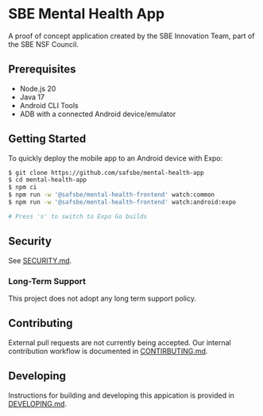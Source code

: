 # SBE Mental Health App

A proof of concept application created by the SBE Innovation Team, part of the SBE NSF Council.

## Prerequisites

- Node.js 20
- Java 17
- Android CLI Tools
- ADB with a connected Android device/emulator

## Getting Started

To quickly deploy the mobile app to an Android device with Expo:

```sh
$ git clone https://github.com/safsbe/mental-health-app
$ cd mental-health-app
$ npm ci
$ npm run -w '@safsbe/mental-health-frontend' watch:common
$ npm run -w '@safsbe/mental-health-frontend' watch:android:expo

# Press 's' to switch to Expo Go builds
```

## Security

See [SECURITY.md](./SECURITY.md).

### Long-Term Support

This project does not adopt any long term support policy.

## Contributing

External pull requests are not currently being accepted. Our internal contribution workflow is documented in [CONTIRBUTING.md](./CONTRIBUTING.md).

## Developing

Instructions for building and developing this appication is provided in [DEVELOPING.md](./DEVELOPING.md).
